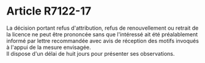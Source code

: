 # Article R7122-17

  
La décision portant refus d'attribution, refus de renouvellement ou retrait de la licence ne peut être prononcée sans que l'intéressé ait été préalablement informé par lettre recommandée avec avis de réception des motifs invoqués à l'appui de la mesure envisagée.   
Il dispose d'un délai de huit jours pour présenter ses observations.
